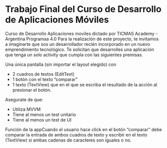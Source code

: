 # Trabajo Final del Curso de Desarrollo de Aplicaciones Móviles
Curso de Desarrollo Aplicaciones moviles dictado por TICMAS Academy - Argentina Programaa 4.0
Para la realización de este proyecto, te invitamos a imaginarte que sos un desarrollador recién 
incorporado en un nuevo emprendimiento tecnológico. Te solicitan que desarrolles una aplicación 
que tenga un solo activity que cumpla con las siguientes premisas.

Una única pantalla (sin importar el layout elegido) con
- 2 cuadros de textos (EditText) 
- 1 botón con el texto “comparar”
- 1 texto (TextView) que en el que se escriba el resultado de la acción al presionar el botón.

Asegurate de que:
- Utiliza MVVM
- Tiene al menos un test unitario
- Tiene al menos un test de UI

Función de la appCuando el usuario hace click en el botón “comparar” 
debe comparar la entrada de ambos cuadros de texto y escribir en el texto 
(TextView) si ambas cadenas de caracteres son iguales o no.
